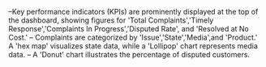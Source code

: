  –Key performance indicators (KPIs) are prominently displayed at the top of the dashboard, showing figures for 'Total Complaints','Timely Response','Complaints In Progress','Disputed Rate', and 'Resolved at No Cost.'
 – Complaints are categorized by 'Issue','State','Media',and 'Product.' A 'hex map' visualizes state data, while a 'Lollipop' chart represents media data.
 – A 'Donut' chart illustrates the percentage of disputed customers.